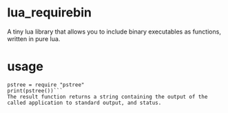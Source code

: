 # lua_requirebin
A tiny lua library that allows you to include binary executables as functions, written in pure lua.

# usage
```require "lua_requirebin"
pstree = require "pstree"
print(pstree())```   
The result function returns a string containing the output of the called application to standard output, and status.

